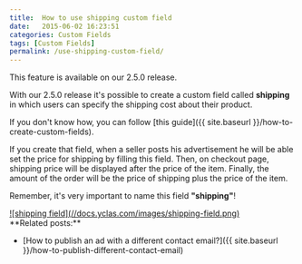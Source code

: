 ```yaml
---
title:  How to use shipping custom field
date:   2015-06-02 16:23:51
categories: Custom Fields
tags: [Custom Fields]
permalink: /use-shipping-custom-field/
---
```

<div class="alert alert-warning">
<strong><i class="glyphicon glyphicon-warning-sign"></i> </strong> This feature is available on our 2.5.0 release.
</div>

With our 2.5.0 release it's possible to create a custom field called **shipping** in which users can specify the shipping cost about their product. 

If you don't know how, you can follow [this guide]({{ site.baseurl }}/how-to-create-custom-fields).

If you create that field, when a seller posts his advertisement he will be able set the price for shipping by filling this field. Then, on checkout page, shipping price will be displayed after the price of the item. Finally, the amount of the order will be the price of shipping plus the price of the item.

Remember, it's very important to name this field **"shipping"**!

<a href="//docs.yclas.com/images/shipping-field.png" class="thumbnail gallery-item" data-gallery>
![shipping field](//docs.yclas.com/images/shipping-field.png)
</a>

<br>
**Related posts:**

+ [How to publish an ad with a different contact email?]({{ site.baseurl }}/how-to-publish-different-contact-email)